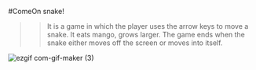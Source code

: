 #ComeOn snake!

>> It is a game in which the player uses the arrow keys to move a snake. 
   It eats mango, grows larger.
   The game ends when the snake either moves off the screen or moves into itself.

![ezgif com-gif-maker (3)](https://user-images.githubusercontent.com/51704455/102701632-f5146880-427e-11eb-9fdc-2d60772af7cf.gif)







